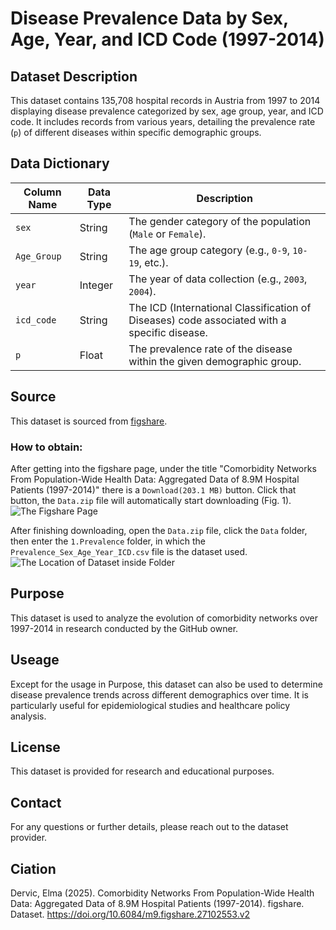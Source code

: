 
# Disease Prevalence Data by Sex, Age, Year, and ICD Code (1997-2014)

## Dataset Description
This dataset contains 135,708 hospital records in Austria from 1997 to 2014 displaying disease prevalence categorized by sex, age group, year, and ICD code. It includes records from various years, detailing the prevalence rate (`p`) of different diseases within specific demographic groups.

## Data Dictionary

| Column Name | Data Type | Description |
|-------------|----------|-------------|
| `sex`       | String   | The gender category of the population (`Male` or `Female`). |
| `Age_Group` | String   | The age group category (e.g., `0-9`, `10-19`, etc.). |
| `year`      | Integer  | The year of data collection (e.g., `2003`, `2004`). |
| `icd_code`  | String   | The ICD (International Classification of Diseases) code associated with a specific disease. |
| `p`         | Float    | The prevalence rate of the disease within the given demographic group. |

## Source
This dataset is sourced from [figshare](https://figshare.com/articles/dataset/Comorbidity_Networks_From_Population-Wide_Health_Data_Aggregated_Data_of_8_9M_Hospital_Patients_1997-2014_/27102553?file=52015403).

### How to obtain:

After getting into the figshare page, under the title "Comorbidity Networks From Population-Wide Health Data: Aggregated Data of 8.9M Hospital Patients (1997-2014)" there is a `Download(203.1 MB)` button. Click that button, the `Data.zip` file will automatically start downloading (Fig. 1).
![The Figshare Page](https://github.com/user-attachments/assets/6c72e983-84fa-47fd-8c75-465acead4beb)

After finishing downloading, open the `Data.zip` file, click the `Data` folder, then enter the `1.Prevalence` folder, in which the `Prevalence_Sex_Age_Year_ICD.csv` file is the dataset used.
![The Location of Dataset inside Folder](https://github.com/user-attachments/assets/5f6b379f-f6a3-48ed-8ab7-d483638acb9c)

## Purpose
This dataset is used to analyze the evolution of comorbidity networks over 1997-2014 in research conducted by the GitHub owner.

## Useage
Except for the usage in Purpose, this dataset can also be used to determine disease prevalence trends across different demographics over time. It is particularly useful for epidemiological studies and healthcare policy analysis.

## License
This dataset is provided for research and educational purposes.

## Contact
For any questions or further details, please reach out to the dataset provider.

## Ciation
Dervic, Elma (2025). Comorbidity Networks From Population-Wide Health Data: Aggregated Data of 8.9M Hospital Patients (1997-2014). figshare. Dataset. https://doi.org/10.6084/m9.figshare.27102553.v2
